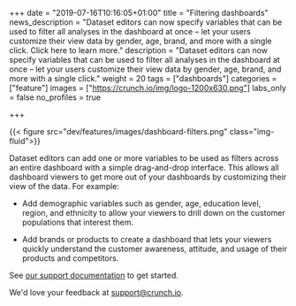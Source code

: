 +++
date = "2019-07-16T10:16:05+01:00"
title = "Filtering dashboards"
news_description = "Dataset editors can now specify variables that can be used to filter all analyses in the dashboard at once – let your users customize their view data by gender, age, brand, and more with a single click. Click here to learn more."
description = "Dataset editors can now specify variables that can be used to filter all analyses in the dashboard at once – let your users customize their view data by gender, age, brand, and more with a single click."
weight = 20
tags = ["dashboards"]
categories = ["feature"]
images = ["https://crunch.io/img/logo-1200x630.png"]
labs_only = false
no_profiles = true

+++

{{< figure src="dev/features/images/dashboard-filters.png" class="img-fluid">}}

Dataset editors can add one or more variables to be used as filters across an entire dashboard with a simple drag-and-drop interface. This allows all dashboard viewers to get more out of your dashboards by customizing their view of the data. For example:

* Add demographic variables such as gender, age, education level, region, and ethnicity to allow your viewers to drill down on the customer populations that interest them.

* Add brands or products to create a dashboard that lets your viewers quickly understand the customer awareness, attitude, and usage of their products and competitors.

See [our support documentation](http://support.crunch.io/articles/iMEzb6zT/How-to-apply-filters-to-a-dataset-dashboard) to get started.

We'd love your feedback at support@crunch.io.
